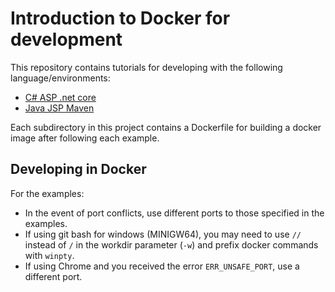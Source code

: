 # Introduction to Docker for development
This repository contains tutorials for developing with the following language/environments:
- [C# ASP .net core](dotnetcore)
- [Java JSP Maven](maven)

Each subdirectory in this project contains a Dockerfile for building a docker image after following each example.

## Developing in Docker
For the examples:
- In the event of port conflicts, use different ports to those specified in the examples.
- If using git bash for windows (MINIGW64), you may need to use ```//``` instead of ```/``` in the workdir parameter (```-w```) and prefix docker commands with ```winpty```.
- If using Chrome and you received the error ```ERR_UNSAFE_PORT```, use a different port.
